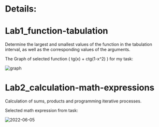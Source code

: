 # Details:

# Lab1_function-tabulation
Determine the largest and smallest values of the function in the tabulation interval, as well as the corresponding values of the arguments.

The Graph of selected function ( tg(x) + ctg(1-x^2) ) for my task:

![graph](https://user-images.githubusercontent.com/42697754/172048519-ed325ea9-48cd-4fc7-808f-a047aecd3a5f.png)
 
# Lab2_calculation-math-expressions
Calculation of sums, products and programming iterative processes.

Selected math expression from task:

![2022-06-05](https://user-images.githubusercontent.com/42697754/172054037-6e5f9db8-f530-493f-a6db-3b2900baf2ff.png)
